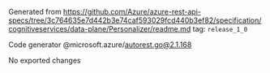 Generated from https://github.com/Azure/azure-rest-api-specs/tree/3c764635e7d442b3e74caf593029fcd440b3ef82/specification/cognitiveservices/data-plane/Personalizer/readme.md tag: `release_1_0`

Code generator @microsoft.azure/autorest.go@2.1.168

No exported changes